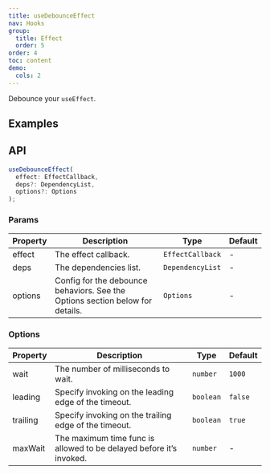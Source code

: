 ```yaml
---
title: useDebounceEffect
nav: Hooks
group:
  title: Effect
  order: 5
order: 4
toc: content
demo:
  cols: 2
---
```


Debounce your `useEffect`.

## Examples

<code src="./demo/demo1.tsx"></code>

## API

```typescript
useDebounceEffect(
  effect: EffectCallback,
  deps?: DependencyList,
  options?: Options
);
```

### Params

| Property | Description                                                                   | Type             | Default |
| --- | --- | --- | --- |
| effect   | The effect callback.                                                          | `EffectCallback` | -       |
| deps     | The dependencies list.                                                        | `DependencyList` | -       |
| options  | Config for the debounce behaviors. See the Options section below for details. | `Options`        | -       |

### Options

| Property | Description                                                         | Type      | Default |
| --- | --- | --- | --- |
| wait     | The number of milliseconds to wait.                                 | `number`  | `1000`  |
| leading  | Specify invoking on the leading edge of the timeout.                | `boolean` | `false` |
| trailing | Specify invoking on the trailing edge of the timeout.               | `boolean` | `true`  |
| maxWait  | The maximum time func is allowed to be delayed before it’s invoked. | `number`  | -       |
